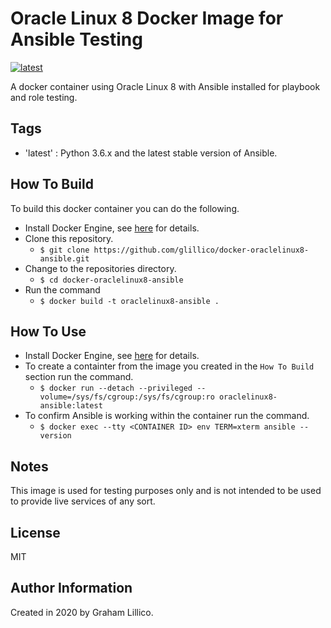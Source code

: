 # Oracle Linux 8 Docker Image for Ansible Testing

[![latest](https://github.com/glillico/docker-oraclelinux8-ansible/workflows/latest/badge.svg)](https://github.com/glillico/docker-oraclelinux8-ansible/actions?query=workflow%3Alatest)

A docker container using Oracle Linux 8 with Ansible installed for playbook and role testing.

## Tags

  - 'latest'  : Python 3.6.x and the latest stable version of Ansible.

## How To Build

To build this docker container you can do the following.

  - Install Docker Engine, see [here](https://docs.docker.com/engine/install/) for details.
  - Clone this repository.
    - `$ git clone https://github.com/glillico/docker-oraclelinux8-ansible.git`
  - Change to the repositories directory.
    - `$ cd docker-oraclelinux8-ansible`
  - Run the command
    - `$ docker build -t oraclelinux8-ansible .`

## How To Use

  - Install Docker Engine, see [here](https://docs.docker.com/engine/install/) for details.
  - To create a containter from the image you created in the `How To Build` section run the command.
    - `$ docker run --detach --privileged --volume=/sys/fs/cgroup:/sys/fs/cgroup:ro oraclelinux8-ansible:latest`
  - To confirm Ansible is working within the container run the command.
    - `$ docker exec --tty <CONTAINER ID> env TERM=xterm ansible --version`

## Notes

This image is used for testing purposes only and is not intended to be used to provide live services of any sort.

## License

MIT

## Author Information

Created in 2020 by Graham Lillico.
